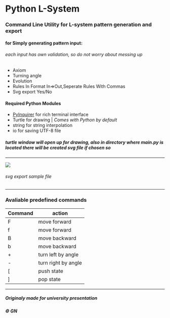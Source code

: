# Python L-System
### Command Line Utility for L-system pattern generation and export
#### for Simply generating pattern input:
 ###### each input has own validation, so do not worry about messing up
- Axiom
- Turning angle
- Evolution
- Rules In Format In=>Out,Seperate Rules With Commas
- Svg export Yes/No

#### Required Python Modules
- [PyInquirer](https://github.com/CITGuru/PyInquirer "PyInquirer") for rich terminal interface
- Turtle for drawing | *Comes with Python by default*
- string for string interpolation
- io for saving UTF-8 file

##### turtle window will open up for drawing, also in directory where main.py is located there will be created svg file if chosen so

------------
![](https://github.com/GN-c/turtle-L-systems/blob/main/bg.png?raw=true)
###### svg export sample file

------------
### Avaliable predefined commands
| Command  | action  |
| ------------ | ------------ |
|  F | move forward |
| f  | move forward  |
| B  |  move backward |
| b  |  move backward |
| +  |  turn left by angle |
| -  |  turn right by angle |
| [  |  push state |
| ]  |  pop state |


------------

##### Originaly made for university presentation
##### &copy; GN
